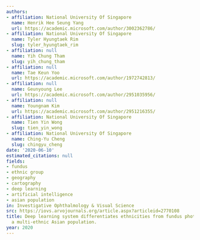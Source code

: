 ```yaml
---
authors:
- affiliation: National University Of Singapore
  name: Henrik Hee Seung Yang
  url: https://academic.microsoft.com/author/3002362786/
- affiliation: National University Of Singapore
  name: Tyler Hyungtaek Rim
  slug: tyler_hyungtaek_rim
- affiliation: null
  name: Yih Chung Tham
  slug: yih_chung_tham
- affiliation: null
  name: Tae Keun Yoo
  url: https://academic.microsoft.com/author/1972742813/
- affiliation: null
  name: Geunyoung Lee
  url: https://academic.microsoft.com/author/2951035956/
- affiliation: null
  name: Youngnam Kim
  url: https://academic.microsoft.com/author/2951216355/
- affiliation: National University Of Singapore
  name: Tien Yin Wong
  slug: tien_yin_wong
- affiliation: National University Of Singapore
  name: Ching-Yu Cheng
  slug: chingyu_cheng
date: '2020-06-10'
estimated_citations: null
fields:
- fundus
- ethnic group
- geography
- cartography
- deep learning
- artificial intelligence
- asian population
in: Investigative Ophthalmology & Visual Science
src: https://iovs.arvojournals.org/article.aspx?articleid=2770108
title: Deep learning system differentiates ethnicities from fundus photographs of
  a multi-ethnic Asian population.
year: 2020
---
```

